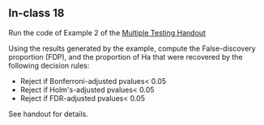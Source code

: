 

## In-class 18

Run the code of Example 2 of the [Multiple Testing Handout](https://github.com/gdlc/STAT_COMP/blob/master/HANDOUTS/MultipleTesting.pdf)

Using the results generated by the example, compute the False-discovery proportion (FDP), and the proportion of Ha that were recovered by the following decision rules:

  - Reject if Bonferroni-adjusted pvalues< 0.05 
  - Reject if Holm's-adjusted pvalues< 0.05
  - Reject if FDR-adjusted pvalues<  0.05


See handout for details.
